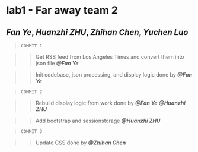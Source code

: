 # lab1 - Far away team 2
## *Fan Ye*, *Huanzhi ZHU*, *Zhihan Chen*, *Yuchen Luo*

>`COMMIT 1`

>>Get RSS feed from Los Angeles Times and convert them into json file ***@Fan Ye***

>>Init codebase, json processing, and display logic done by ***@Fan Ye***

>`COMMIT 2`

>>Rebuild display logic from work done by ***@Fan Ye*** ***@Huanzhi ZHU***

>>Add bootstrap and sessionstorage ***@Huanzhi ZHU***

>`COMMIT 3`

>>Update CSS done by ***@Zhihan Chen***
